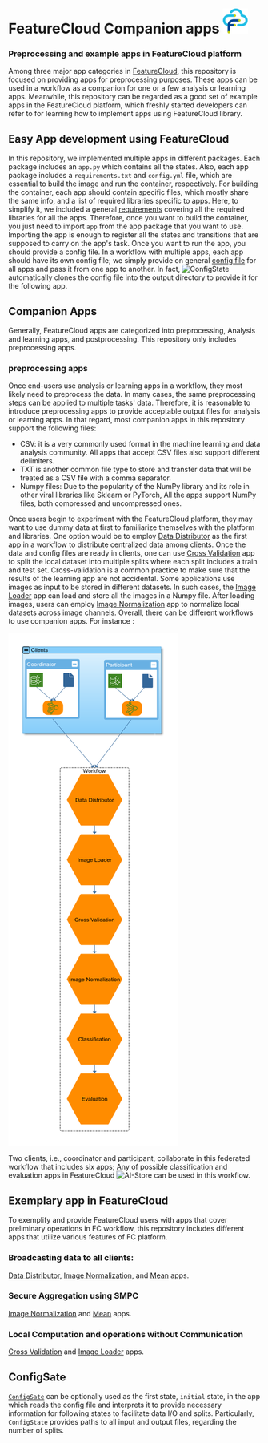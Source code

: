 
# FeatureCloud Companion apps <img src="data/images/fc_logo_small.svg" width="50" height="50"/>


### Preprocessing and example apps in FeatureCloud platform
Among three major app categories in [FeatureCloud](https://github.com/FeatureCloud/app-template), this repository is focused on providing apps for preprocessing purposes.
These apps can be used in a workflow as a companion for one or a few analysis or learning apps. Meanwhile, this repository can be regarded as a good set of example apps in the FeatureCloud platform, which freshly started developers can refer to for learning 
how to implement apps using FeatureCloud library. 
 
## Easy App development using FeatureCloud
In this repository, we implemented multiple apps in different packages. Each package includes an `app.py` which contains
all the states. Also, each app package includes a `requirements.txt` and `config.yml` file, which are essential to build the
image and run the container, respectively. For building the container, each app should contain specific files, which mostly share the same info,
and a list of required libraries specific to apps. Here, to simplify it, we included a general [requirements](requirements.txt) covering all the required libraries for all the apps. Therefore, once you want to build the 
container, you just need to import `app` from the app package that you want to use. Importing the app is enough to register
all the states and transitions that are supposed to carry on the app's task. Once you want to run the app, you should 
provide a config file. In a workflow with multiple apps, each app should have its own config file; we simply provide on general [config file](config.yml) for all apps and pass it from one app to another. In fact, ![ConfigState]()
automatically clones the config file into the output directory to provide it for the following app. 

## Companion Apps
Generally, FeatureCloud apps are categorized into preprocessing, Analysis and learning apps, and postprocessing.
This repository only includes preprocessing apps. 

### preprocessing apps
Once end-users use analysis or learning apps in a workflow, they most likely need to preprocess the data. In many cases, the same preprocessing steps can be applied to multiple tasks' data. Therefore, it is reasonable to introduce preprocessing apps to provide acceptable output files for analysis or learning apps. In that regard, most companion apps in this repository support the following files:
- CSV: it is a very commonly used format in the machine learning and data analysis community. All apps that accept CSV files also 
support different delimiters.
- TXT is another common file type to store and transfer data that will be treated as a CSV file with a comma separator.
- Numpy files: Due to the popularity of the NumPy library and its role in other viral libraries like Sklearn or PyTorch,
All the apps support NumPy files, both compressed and uncompressed ones.

Once users begin to experiment with the FeatureCloud platform, they may want to use dummy data at first to familiarize themselves with 
the platform and libraries. One option would be to employ [Data Distributor](https://github.com/FeatureCloud/fc-data-distributor) as the first app
in a workflow to distribute centralized data among clients. Once the data and config files are ready in clients, 
one can use [Cross Validation](https://github.com/FeatureCloud/fc-cross-validation/tree/Numpy) app to split the local dataset into multiple splits where each split includes a train and test set.
Cross-validation is a common practice to make sure that the results of the learning app are not accidental. Some applications use images 
as input to be stored in different datasets. In such cases, the [Image Loader](https://github.com/FeatureCloud/fc-image-loader) app can load and store all the
images in a Numpy file. After loading images, users can employ [Image Normalization](https://github.com/FeatureCloud/fc-image-normalization) app to normalize local datasets across 
image channels. Overall, there can be different workflows to use companion apps.
For instance :

![Workflow](/data/images/Workflow.png)

Two clients, i.e., coordinator and participant, collaborate in this federated workflow that includes six apps; 
Any of possible classification and evaluation apps in FeatureCloud ![AI-Store](https://featurecloud.ai/ai-store) 
can be used in this workflow.

## Exemplary app in FeatureCloud 
To exemplify and provide FeatureCloud users with apps
that cover preliminary operations in FC workflow, this repository includes different apps that utilize various features
of FC platform. 
### Broadcasting data to all clients:
[Data Distributor](/DataDistributor/README.md), [Image Normalization](/ImageNormalization/README.md), and 
[Mean](/Mean/README.md) apps.

### Secure Aggregation using SMPC
[Image Normalization](/ImageNormalization/README.md) and [Mean](/Mean/README.md) apps.

### Local Computation and operations without Communication
[Cross Validation](/CrossValidation/README.md) and [Image Loader](/ImageLoader/README.md) apps.

## ConfigSate
[`ConfigSate`](/CustomStates/README.md) can be optionally used as the first state, `initial` state,
in the app which reads the config file and interprets it to provide necessary information
for following states to facilitate data I/O and splits. Particularly, `ConfigState` provides paths to all input and 
output files, regarding the number of splits.  

